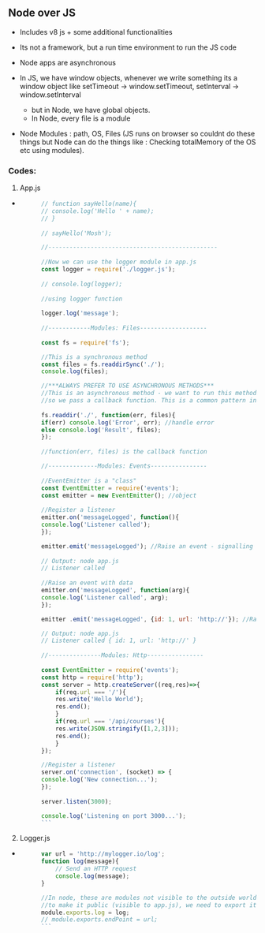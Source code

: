 ## Node over JS
- Includes v8 js + some additional functionalities
- Its not a framework, but a run time environment to run the JS code
- Node apps are asynchronous
- In JS, we have window objects, whenever we write something its a window object like setTimeout -> window.setTimeout, setInterval -> window.setInterval 
	- but in Node, we have global objects.
	- In Node, every file is a module

- Node Modules : path, OS, Files (JS runs on browser so couldnt do these things but Node can do the things like : Checking totalMemory of the OS etc using modules).


### Codes:
1. App.js
- ```js
		// function sayHello(name){
		// console.log('Hello ' + name);
		// }
	
		// sayHello('Mosh');

		//------------------------------------------------
		
		//Now we can use the logger module in app.js
		const logger = require('./logger.js');
	
		// console.log(logger);
		
		//using logger function
		
		logger.log('message');
	
		//------------Modules: Files-------------------
		
		const fs = require('fs');

		//This is a synchronous method	
		const files = fs.readdirSync('./');
		console.log(files);

		//***ALWAYS PREFER TO USE ASYNCHRONOUS METHODS***
		//This is an asynchronous method - we want to run this method when the result is ready,
		//so we pass a callback function. This is a common pattern in node.js to use asyncronous methods
		
		fs.readdir('./', function(err, files){
		if(err) console.log('Error', err); //handle error
		else console.log('Result', files);
		});
		
		//function(err, files) is the callback function

		//--------------Modules: Events----------------
		
		//EventEmitter is a "class"
		const EventEmitter = require('events');
		const emitter = new EventEmitter(); //object
		
		//Register a listener
		emitter.on('messageLogged', function(){
		console.log('Listener called');
		});

		emitter.emit('messageLogged'); //Raise an event - signalling that an event has happened
		
		// Output: node app.js
		// Listener called
		
		//Raise an event with data
		emitter.on('messageLogged', function(arg){
		console.log('Listener called', arg);
		});

		emitter .emit('messageLogged', {id: 1, url: 'http://'}); //Raise an event - signalling that an event has happened

		// Output: node app.js
		// Listener called { id: 1, url: 'http://' }
			
		//---------------Modules: Http----------------
		
		const EventEmitter = require('events');
		const http = require('http');
		const server = http.createServer((req,res)=>{
			if(req.url === '/'){
			res.write('Hello World');
			res.end();
			}
			if(req.url === '/api/courses'){
			res.write(JSON.stringify([1,2,3]));
			res.end();
			}
		});

		//Register a listener
		server.on('connection', (socket) => {
		console.log('New connection...');
		});
		
		server.listen(3000);

		console.log('Listening on port 3000...');
		```
2. Logger.js
- ```js
		var url = 'http://mylogger.io/log';
		function log(message){
			// Send an HTTP request
			console.log(message);
		}

		//In node, these are modules not visible to the outside world
		//to make it public (visible to app.js), we need to export it
		module.exports.log = log;
		// module.exports.endPoint = url;
		```

